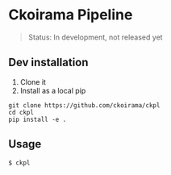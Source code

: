 Ckoirama Pipeline
=================

> Status: In development, not released yet

Dev installation
----------------
1) Clone it
2) Install as a local pip
```
git clone https://github.com/ckoirama/ckpl
cd ckpl
pip install -e .
```

Usage
-----
```sh
$ ckpl
```
